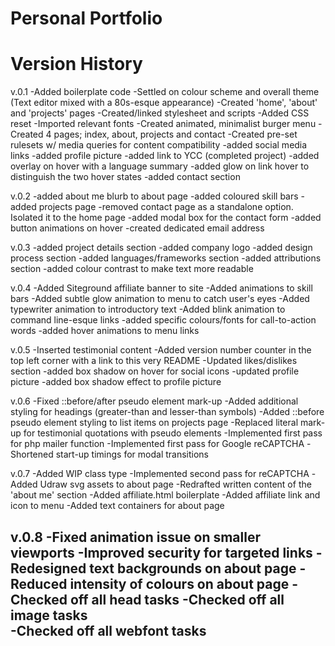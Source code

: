 # Personal Portfolio
# Version History

v.0.1
 -Added boilerplate code
 -Settled on colour scheme and overall theme (Text editor mixed with a 80s-esque appearance)
 -Created 'home', 'about' and 'projects' pages
 -Created/linked stylesheet and scripts
 -Added CSS reset
 -Imported relevant fonts
 -Created animated, minimalist burger menu
 -Created 4 pages; index, about, projects and contact
 -Created pre-set rulesets w/ media queries for content compatibility
 -added social media links
 -added profile picture
 -added link to YCC (completed project)
 -added overlay on hover with a language summary
 -added glow on link hover to distinguish the two hover states
 -added contact section

v.0.2
-added about me blurb to about page
-added coloured skill bars
-added projects page
-removed contact page as a standalone option. Isolated it to the home page
-added modal box for the contact form
-added button animations on hover
-created dedicated email address

v.0.3
-added project details section
-added company logo
-added design process section
-added languages/frameworks section
-added attributions section
-added colour contrast to make text more readable

v.0.4
-Added Siteground affiliate banner to site
-Added animations to skill bars
-Added subtle glow animation to menu to catch user's eyes
-Added typewriter animation to introductory text
-Added blink animation to command line-esque links
-added specific colours/fonts for call-to-action words
-added hover animations to menu links

v.0.5
-Inserted testimonial content
-Added version number counter in the top left corner with a link to this very README
-Updated likes/dislikes section
-added box shadow on hover for social icons
-updated profile picture
-added box shadow effect to profile picture

v.0.6
-Fixed ::before/after pseudo element mark-up
-Added additional styling for headings (greater-than and lesser-than symbols)
-Added ::before pseudo element styling to list items on projects page
-Replaced literal mark-up for testimonial quotations with pseudo elements
-Implemented first pass for php mailer function
-Implemented first pass for Google reCAPTCHA
-Shortened start-up timings for modal transitions

v.0.7
-Added WIP class type
-Implemented second pass for reCAPTCHA
-Added Udraw svg assets to about page 
-Redrafted written content of the 'about me' section 
-Added affiliate.html boilerplate 
-Added affiliate link and icon to menu
-Added text containers for about page 

v.0.8 
-Fixed animation issue on smaller viewports 
-Improved security for targeted links 
-Redesigned text backgrounds on about page 
-Reduced intensity of colours on about page 
-Checked off all head tasks
-Checked off all image tasks  
-Checked off all webfont tasks 
-
